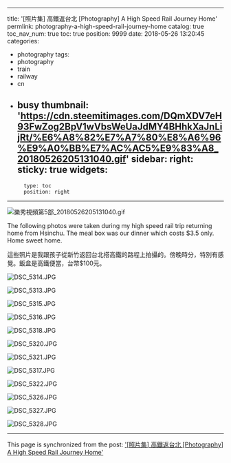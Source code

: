 
---
title: '[照片集] 高鐵返台北 [Photography] A High Speed Rail Journey Home'
permlink: photography-a-high-speed-rail-journey-home
catalog: true
toc_nav_num: true
toc: true
position: 9999
date: 2018-05-26 13:20:45
categories:
- photography
tags:
- photography
- train
- railway
- cn
- busy
thumbnail: 'https://cdn.steemitimages.com/DQmXDV7eH93FwZog2BpV1wVbsWeUaJdMY4BHhkXaJnLijRt/%E6%A8%82%E7%A7%80%E8%A6%96%E9%A0%BB%E7%AC%AC5%E9%83%A8_20180526205131040.gif'
sidebar:
    right:
        sticky: true
widgets:
    -
        type: toc
        position: right
---


![樂秀視頻第5部_20180526205131040.gif](https://cdn.steemitimages.com/DQmXDV7eH93FwZog2BpV1wVbsWeUaJdMY4BHhkXaJnLijRt/%E6%A8%82%E7%A7%80%E8%A6%96%E9%A0%BB%E7%AC%AC5%E9%83%A8_20180526205131040.gif)

The following photos were taken during my high speed rail trip returning home from Hsinchu. The meal box was our dinner which costs $3.5 only. Home sweet home.

這些照片是我跟孩子從新竹返回台北搭高鐵的路程上拍攝的。傍晚時分，特別有感覺。飯盒是高鐵便當，台幣$100元。

![DSC_5314.JPG](https://cdn.steemitimages.com/DQmWoHQVAA8ebkJCsMGZPBsVE9eyseKcpkGrt5mbw2r4a9m/DSC_5314.JPG)

![DSC_5313.JPG](https://cdn.steemitimages.com/DQmReD8w9X3avH7DSeqGvvmgwUfKGUtLHK11KA2PPFXrUX3/DSC_5313.JPG)

![DSC_5315.JPG](https://cdn.steemitimages.com/DQmP4z3ftW5fU5p8BG1wd29mpgXZSSHF5McRfgPJHb5aqC3/DSC_5315.JPG)

![DSC_5316.JPG](https://cdn.steemitimages.com/DQmYbYq4f9N4HxUx4eFSSJioVaxkFwxvTU9zDiGtYPAsKsS/DSC_5316.JPG)

![DSC_5318.JPG](https://cdn.steemitimages.com/DQmZgbRbdNjaDH5bgMbwhbhzoi4UUEdti7BASbU8ik8QCqp/DSC_5318.JPG)

![DSC_5320.JPG](https://cdn.steemitimages.com/DQmRqcrBz1wVHAecwCeStQ57keuzmasRUDYP9PsVZa6czbM/DSC_5320.JPG)

![DSC_5321.JPG](https://cdn.steemitimages.com/DQmb2No8FcSMFmGe4GVemf55EiRKDueuDuimXVWuDjBGKKe/DSC_5321.JPG)

![DSC_5317.JPG](https://cdn.steemitimages.com/DQmPbXJApw8aALQxbSL9tz4NErJyzucYPVMmij4CZakR1p1/DSC_5317.JPG)

![DSC_5322.JPG](https://cdn.steemitimages.com/DQmU5ewkjbaEipCRqwxVXNhD1FtKstkVNkAc2KwBYFQPFoH/DSC_5322.JPG)

![DSC_5326.JPG](https://cdn.steemitimages.com/DQmcRCZNJGPWzEKCPvvojLQ8kZoCRnCxTW7rxPmqPNacCUf/DSC_5326.JPG)

![DSC_5327.JPG](https://cdn.steemitimages.com/DQmUkqLDonAbahMAPnmdA3k745MoRm7ea3tFC1EcD3UjzH5/DSC_5327.JPG)

![DSC_5328.JPG](https://cdn.steemitimages.com/DQmfNZfYdwD2Uf9rVpjZMdsEhiVGt8sYfgD9iTd31WFVUm4/DSC_5328.JPG)



- - -

This page is synchronized from the post: ['[照片集] 高鐵返台北 [Photography] A High Speed Rail Journey Home'](https://steemit.com/@deanliu/photography-a-high-speed-rail-journey-home)

